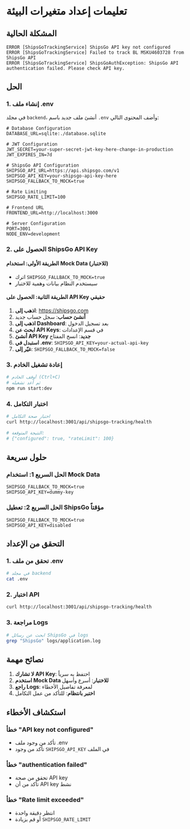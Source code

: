 # تعليمات إعداد متغيرات البيئة

## المشكلة الحالية
```
ERROR [ShipsGoTrackingService] ShipsGo API key not configured
ERROR [ShipsGoTrackingService] Failed to track BL MSKU4603728 from ShipsGo API
ERROR [ShipsGoTrackingService] ShipsGoAuthException: ShipsGo API authentication failed. Please check API key.
```

## الحل

### 1. إنشاء ملف .env
في مجلد `backend`، أنشئ ملف جديد باسم `.env` وأضف المحتوى التالي:

```env
# Database Configuration
DATABASE_URL=sqlite:./database.sqlite

# JWT Configuration
JWT_SECRET=your-super-secret-jwt-key-here-change-in-production
JWT_EXPIRES_IN=7d

# ShipsGo API Configuration
SHIPSGO_API_URL=https://api.shipsgo.com/v1
SHIPSGO_API_KEY=your-shipsgo-api-key-here
SHIPSGO_FALLBACK_TO_MOCK=true

# Rate Limiting
SHIPSGO_RATE_LIMIT=100

# Frontend URL
FRONTEND_URL=http://localhost:3000

# Server Configuration
PORT=3001
NODE_ENV=development
```

### 2. الحصول على ShipsGo API Key

#### الطريقة الأولى: استخدام Mock Data (للاختبار)
- اترك `SHIPSGO_FALLBACK_TO_MOCK=true`
- سيستخدم النظام بيانات وهمية للاختبار

#### الطريقة الثانية: الحصول على API Key حقيقي
1. **اذهب إلى**: https://shipsgo.com
2. **أنشئ حساب**: سجل حساب جديد
3. **اذهب إلى Dashboard**: بعد تسجيل الدخول
4. **ابحث عن API Keys**: في قسم الإعدادات
5. **أنشئ API Key جديد**: انسخ المفتاح
6. **استبدل في .env**: `SHIPSGO_API_KEY=your-actual-api-key`
7. **غيّر إلى**: `SHIPSGO_FALLBACK_TO_MOCK=false`

### 3. إعادة تشغيل الخادم
```bash
# أوقف الخادم (Ctrl+C)
# ثم أعد تشغيله
npm run start:dev
```

### 4. اختبار التكامل
```bash
# اختبار صحة التكامل
curl http://localhost:3001/api/shipsgo-tracking/health

# النتيجة المتوقعة:
# {"configured": true, "rateLimit": 100}
```

## حلول سريعة

### الحل السريع 1: استخدام Mock Data
```env
SHIPSGO_FALLBACK_TO_MOCK=true
SHIPSGO_API_KEY=dummy-key
```

### الحل السريع 2: تعطيل ShipsGo مؤقتاً
```env
SHIPSGO_FALLBACK_TO_MOCK=true
SHIPSGO_API_KEY=disabled
```

## التحقق من الإعداد

### 1. تحقق من ملف .env
```bash
# في مجلد backend
cat .env
```

### 2. اختبار API
```bash
curl http://localhost:3001/api/shipsgo-tracking/health
```

### 3. مراجعة Logs
```bash
# ابحث عن رسائل ShipsGo في logs
grep "ShipsGo" logs/application.log
```

## نصائح مهمة

1. **لا تشارك API Key**: احتفظ به سرياً
2. **استخدم Mock Data للاختبار**: أسرع وأسهل
3. **راجع Logs**: لمعرفة تفاصيل الأخطاء
4. **اختبر بانتظام**: للتأكد من عمل التكامل

## استكشاف الأخطاء

### خطأ "API key not configured"
- تأكد من وجود ملف .env
- تأكد من وجود `SHIPSGO_API_KEY` في الملف

### خطأ "authentication failed"
- تحقق من صحة API key
- تأكد من أن API key نشط

### خطأ "Rate limit exceeded"
- انتظر دقيقة واحدة
- أو قم بزيادة `SHIPSGO_RATE_LIMIT`


